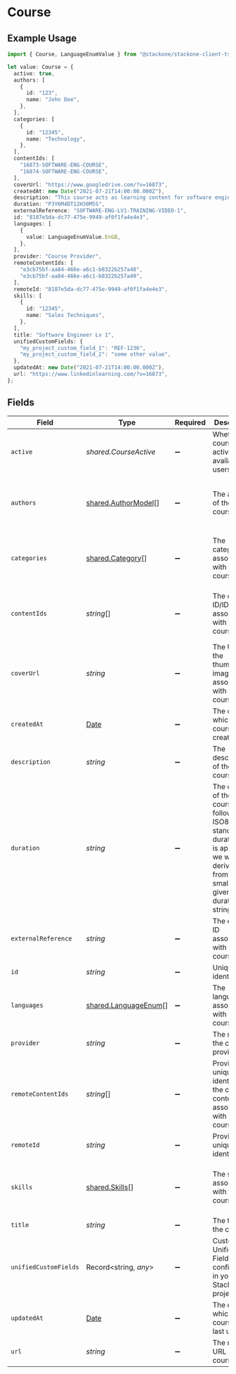 # Course

## Example Usage

```typescript
import { Course, LanguageEnumValue } from "@stackone/stackone-client-ts/sdk/models/shared";

let value: Course = {
  active: true,
  authors: [
    {
      id: "123",
      name: "John Doe",
    },
  ],
  categories: [
    {
      id: "12345",
      name: "Technology",
    },
  ],
  contentIds: [
    "16873-SOFTWARE-ENG-COURSE",
    "16874-SOFTWARE-ENG-COURSE",
  ],
  coverUrl: "https://www.googledrive.com/?v=16873",
  createdAt: new Date("2021-07-21T14:00:00.000Z"),
  description: "This course acts as learning content for software engineers.",
  duration: "P3Y6M4DT12H30M5S",
  externalReference: "SOFTWARE-ENG-LV1-TRAINING-VIDEO-1",
  id: "8187e5da-dc77-475e-9949-af0f1fa4e4e3",
  languages: [
    {
      value: LanguageEnumValue.EnGB,
    },
  ],
  provider: "Course Provider",
  remoteContentIds: [
    "e3cb75bf-aa84-466e-a6c1-b8322b257a48",
    "e3cb75bf-aa84-466e-a6c1-b8322b257a49",
  ],
  remoteId: "8187e5da-dc77-475e-9949-af0f1fa4e4e3",
  skills: [
    {
      id: "12345",
      name: "Sales Techniques",
    },
  ],
  title: "Software Engineer Lv 1",
  unifiedCustomFields: {
    "my_project_custom_field_1": "REF-1236",
    "my_project_custom_field_2": "some other value",
  },
  updatedAt: new Date("2021-07-21T14:00:00.000Z"),
  url: "https://www.linkedinlearning.com/?v=16873",
};
```

## Fields

| Field                                                                                                                                                             | Type                                                                                                                                                              | Required                                                                                                                                                          | Description                                                                                                                                                       | Example                                                                                                                                                           |
| ----------------------------------------------------------------------------------------------------------------------------------------------------------------- | ----------------------------------------------------------------------------------------------------------------------------------------------------------------- | ----------------------------------------------------------------------------------------------------------------------------------------------------------------- | ----------------------------------------------------------------------------------------------------------------------------------------------------------------- | ----------------------------------------------------------------------------------------------------------------------------------------------------------------- |
| `active`                                                                                                                                                          | *shared.CourseActive*                                                                                                                                             | :heavy_minus_sign:                                                                                                                                                | Whether the course is active and available for users.                                                                                                             | true                                                                                                                                                              |
| `authors`                                                                                                                                                         | [shared.AuthorModel](../../../sdk/models/shared/authormodel.md)[]                                                                                                 | :heavy_minus_sign:                                                                                                                                                | The authors of the course                                                                                                                                         | [<br/>{<br/>"id": "123",<br/>"name": "John Doe"<br/>}<br/>]                                                                                                       |
| `categories`                                                                                                                                                      | [shared.Category](../../../sdk/models/shared/category.md)[]                                                                                                       | :heavy_minus_sign:                                                                                                                                                | The categories associated with this course                                                                                                                        | [<br/>{<br/>"id": "12345",<br/>"name": "Technology"<br/>}<br/>]                                                                                                   |
| `contentIds`                                                                                                                                                      | *string*[]                                                                                                                                                        | :heavy_minus_sign:                                                                                                                                                | The child ID/IDs associated with this course                                                                                                                      | [<br/>"16873-SOFTWARE-ENG-COURSE",<br/>"16874-SOFTWARE-ENG-COURSE"<br/>]                                                                                          |
| `coverUrl`                                                                                                                                                        | *string*                                                                                                                                                          | :heavy_minus_sign:                                                                                                                                                | The URL of the thumbnail image associated with the course.                                                                                                        | https://www.googledrive.com/?v=16873                                                                                                                              |
| `createdAt`                                                                                                                                                       | [Date](https://developer.mozilla.org/en-US/docs/Web/JavaScript/Reference/Global_Objects/Date)                                                                     | :heavy_minus_sign:                                                                                                                                                | The date on which the course was created.                                                                                                                         | 2021-07-21T14:00:00.000Z                                                                                                                                          |
| `description`                                                                                                                                                     | *string*                                                                                                                                                          | :heavy_minus_sign:                                                                                                                                                | The description of the course                                                                                                                                     | This course acts as learning content for software engineers.                                                                                                      |
| `duration`                                                                                                                                                        | *string*                                                                                                                                                          | :heavy_minus_sign:                                                                                                                                                | The duration of the course following the ISO8601 standard. If duration_unit is applicable we will derive this from the smallest unit given in the duration string | P3Y6M4DT12H30M5S                                                                                                                                                  |
| `externalReference`                                                                                                                                               | *string*                                                                                                                                                          | :heavy_minus_sign:                                                                                                                                                | The external ID associated with this course                                                                                                                       | SOFTWARE-ENG-LV1-TRAINING-VIDEO-1                                                                                                                                 |
| `id`                                                                                                                                                              | *string*                                                                                                                                                          | :heavy_minus_sign:                                                                                                                                                | Unique identifier                                                                                                                                                 | 8187e5da-dc77-475e-9949-af0f1fa4e4e3                                                                                                                              |
| `languages`                                                                                                                                                       | [shared.LanguageEnum](../../../sdk/models/shared/languageenum.md)[]                                                                                               | :heavy_minus_sign:                                                                                                                                                | The languages associated with this course                                                                                                                         |                                                                                                                                                                   |
| `provider`                                                                                                                                                        | *string*                                                                                                                                                          | :heavy_minus_sign:                                                                                                                                                | The name of the course provider                                                                                                                                   | Course Provider                                                                                                                                                   |
| `remoteContentIds`                                                                                                                                                | *string*[]                                                                                                                                                        | :heavy_minus_sign:                                                                                                                                                | Provider's unique identifier of the child content IDs associated with this course                                                                                 | [<br/>"e3cb75bf-aa84-466e-a6c1-b8322b257a48",<br/>"e3cb75bf-aa84-466e-a6c1-b8322b257a49"<br/>]                                                                    |
| `remoteId`                                                                                                                                                        | *string*                                                                                                                                                          | :heavy_minus_sign:                                                                                                                                                | Provider's unique identifier                                                                                                                                      | 8187e5da-dc77-475e-9949-af0f1fa4e4e3                                                                                                                              |
| `skills`                                                                                                                                                          | [shared.Skills](../../../sdk/models/shared/skills.md)[]                                                                                                           | :heavy_minus_sign:                                                                                                                                                | The skills associated with this course                                                                                                                            | [<br/>{<br/>"id": "12345",<br/>"name": "Sales Techniques"<br/>}<br/>]                                                                                             |
| `title`                                                                                                                                                           | *string*                                                                                                                                                          | :heavy_minus_sign:                                                                                                                                                | The title of the course                                                                                                                                           | Software Engineer Lv 1                                                                                                                                            |
| `unifiedCustomFields`                                                                                                                                             | Record<string, *any*>                                                                                                                                             | :heavy_minus_sign:                                                                                                                                                | Custom Unified Fields configured in your StackOne project                                                                                                         | {<br/>"my_project_custom_field_1": "REF-1236",<br/>"my_project_custom_field_2": "some other value"<br/>}                                                          |
| `updatedAt`                                                                                                                                                       | [Date](https://developer.mozilla.org/en-US/docs/Web/JavaScript/Reference/Global_Objects/Date)                                                                     | :heavy_minus_sign:                                                                                                                                                | The date on which the course was last updated.                                                                                                                    | 2021-07-21T14:00:00.000Z                                                                                                                                          |
| `url`                                                                                                                                                             | *string*                                                                                                                                                          | :heavy_minus_sign:                                                                                                                                                | The redirect URL of the course.                                                                                                                                   | https://www.linkedinlearning.com/?v=16873                                                                                                                         |